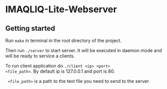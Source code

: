 # IMAQLIQ-Lite-Webserver

## Getting started

Run <code>make</code> in terminal in the root directory of the project.

Then run <code>./server</code> to start server. It will be executed in daemon mode and will be ready to service a clients.

To run client application do <code>./client \<ip\> \<port\> \<file_path\></code>. By default ip is 127.0.0.1 and port is 80.
  
  <code> \<file_path\></code> is a path to the text file you need to send to the server.
